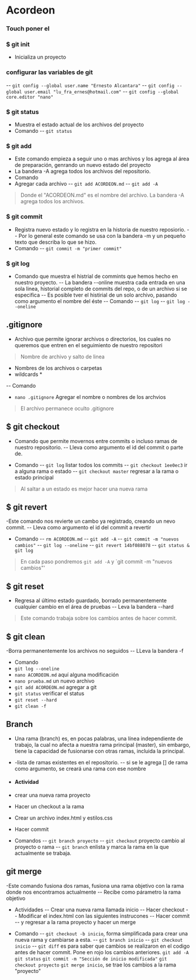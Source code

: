 # Acordeon

### Touch  poner el 

### $ git init 
- Inicializa un proyecto
### configurar las variables de git
-- `git config --global user.name "Ernesto Alcantara"`
-- `git config --global user.email "lu_fra_ernes@hotmail.com"`
-- `git config --global core.editor "nano"`


### $  git status
- Muestra el estado actual de los archivos del proyecto
- Comando
-- `git status`
### $  git add
- Este comando empieza a seguir uno o mas archivos y los agrega al área de preparación, genrando un nuevo estado del proyecto
- La bandera -A agrega todos los archivos del repositorio. 
- Comando
- Agregar cada archivo
-- `git add ACORDEON.md` 
-- `git add -A`
>Donde el "ACORDEON.md" es el nombre del archivo. La bandera -A agrega todos los archivos.
### $  git commit
- Registra nuevo estado y lo registra en la historia de nuestro reposiorio.
-- Por lo general este comando se usa con la bandera -m y un pequeño texto que describa lo que se hizo.
- Comando
-- `git commit -m "primer commit"`

### $  git log
- Comando que muestra el histrial de commints que hemos hecho en nuestro proyecto.
-- La bandera --online muestra cada entrada en una sola linea, historial completo de commits del repo, o de un archivo si se especifica
-- Es posible tver el histirial de un solo archivo, pasando como argumento el nombre del éste
-- Comando 
-- `git log`
-- `git log --oneline`

## .gitignore
- Archivo que permite ignorar archivos o directorios, los cuales no queremos que entren en el seguimiento de nuestro repositori

> Nombre de archivo y salto de linea
- Nombres de los archivos o carpetas
- wildcards *

-- Comando
- `nano .gitignore`
Agregar el nombre o nombres de los archvios

> El archivo permanece oculto .gitignore
## $ git checkout
- Comando que permite movernos entre commits o incluso ramas de nuestro repositorio.
-- Lleva como argumento el id del commit o parte de.

- Comando
-- `git log`  listar todos los commits
-- `git checkout 1ee0ec3` ir a alguna rama o estado 
-- `git checkout master` regresar a la rama o estado principal

> Al saltar a un estado es mejor hacer una nueva rama

##  $ git revert
-Este comando nos revierte un cambo ya registrado, creando un nevo commit.
-- Lleva como argumento el id del commit a revertir

- Comando
--  `rm ACORDEON.md`
-- `git add -A`
-- `git commit -m "nuevos cambios"`
-- `git log --oneline`
-- `git revert 14bf088078`
-- `git status & git log`

> En cada paso pondremos `git add -A` y `git commit -m "nuevos cambios"' 


## $ git reset
- Regresa al último estado guardado, borrado permanentemente cualquier cambio en el área de pruebas
-- Leva la bandera --hard

> Este comando trabaja sobre los cambios antes de hacer commit.

## $ git clean

-Borra permanentemente los archivos no seguidos
-- LLeva la bandera -f

- Comando
- `git log --oneline`
- `nano ACORDEON.md` aquí alguna modificación
- `nano prueba.md` un nuevo archivo
- `git add ACORDEON.md` agregar a git
- `git status` verificar el status
- `git reset --hard`
- `git clean -f`


## Branch
- Una rama (branch) es, en pocas palabras,  una línea independiente de trabajo, la cual no afecta a nuestra rama principal (master), sin embargo, tiene la capacidad de fusionarse con otras ramas, incluida la principal.
- -lista de ramas existentes en el repositorio.
-- si se le agrega [<nombre>] de rama como argumento, se creará una rama con ese nombre

- #### Actividad
- crear una nueva rama proyecto
- Hacer un checkout a la rama
- Crear un archivo index.html y estilos.css
- Hacer commit


- Comandos
-- `git branch proyecto`
-- `git checkout` proyecto cambio al proyecto o rama
-- `git branch` enlista y marca la rama en la que actualmente se trabaja.


## git merge
-Este comando fusiona dos  ramas, fusiona una rama objetivo con la rama donde nos encontramos actualmente
-- Recibe como párametro la rama objetivo

- Actividades
-- Crear una nueva rama llamada inicio
-- Hacer checkout
-- Modificar el index.html con las siguientes instrucones 
-- Hacer commit 
-- y regresar a la rama proyecto y hacer un merge

- Comando
-- `git checkout -b inicio`, forma simplificada para crear una nueva rama y cambiarse a esta.
-- `git branch inicio`
-- `git checkout inicio`
-- `git diff` es para saber que cambios se realizaron en el codigo antes de hacer commit. Pone en rojo los cambios anteriores.
`git add -A`
`git status`
`git commit -m "Sección de inicio modificada"`
`git checkout proyecto`
`git merge inicio`, se trae los cambios a la rama "proyecto"











